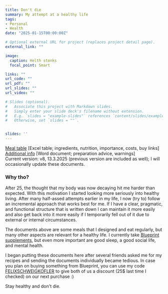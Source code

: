 ```yaml
---
title: Don't die
summary: My attempt at a healthy life
tags:
- Personal
- Health
date: "2025-01-15T00:00:00Z"

# Optional external URL for project (replaces project detail page).
external_link: ""

image:
  caption: Helth stonks
  focal_point: Smart

links: ""
url_code: ""
url_pdf: ""
url_slides: ""
url_video: ""

# Slides (optional).
#   Associate this project with Markdown slides.
#   Simply enter your slide deck's filename without extension.
#   E.g. `slides = "example-slides"` references `content/slides/example-slides.md`.
#   Otherwise, set `slides = ""`.


slides: ''
---
```

[Meal table](Meals.xlsx "Table v6") [Excel table; ingredients, nutrition, importance, costs, buy links]  
[Additional info](Meals.docx "Document v6") [Word document; preparation advice, warnings]  
Current version: v8, 13.3.2025 (previous version are included as well); I will occasionally update these documents.  

### Why tho?

After 25, the thought that my body was now decaying hit me harder than expected. With this motivation I started looking more seriously into healthy living. After many half-assed attempts earlier in my life, I now (try to) follow an incremental approach that works best for me. If I have a clear, pragmatic, and functional structure that is written down I can maintain it more easily and also get back into it more easily if I temporarily fell out of it due to external or internal circumstances.

The documents above are some meals that I designed and eat regularly, but many other aspects are relevant for a healthy life. I currently take [Blueprint supplements](https://blueprint.bryanjohnson.com), but even more important are good sleep, a good social life, and mental health.

I began putting these documents here after several friends asked me for my recipes and sending the documents individually became tedious. In case you plan on buying something from Blueprint, you can use my code [FELIXSCHWEIGKOFLER](https://blueprint.bryanjohnson.com/FELIXSCHWEIGKOFLER) to give both of us a discount (25$ last time I checked) on our next purchase :)

Stay healthy and don't die.
